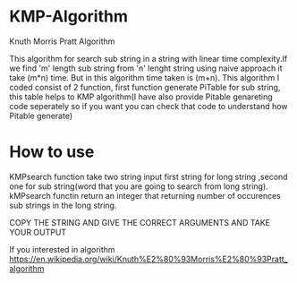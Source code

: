 # KMP-Algorithm
Knuth Morris Pratt Algorithm

This algorithm for search sub string in a string with linear time complexity.If we find 'm' length sub string from 'n' lenght string using naive approach it take (m*n) time. But in this algorithm time taken is (m+n).
This algorithm I coded consist of 2 function, first function generate PiTable for sub string, this table helps to KMP algorithm(I have also provide Pitable genareting code seperately so if you want you can check that code to understand how Pitable generate)

# How to use
KMPsearch function take two string input first string for long string ,second one for sub string(word that you are going to search from long string).
kMPsearch functin return an integer that returning number of occurences sub strings in the long string.

COPY THE STRING AND GIVE THE CORRECT ARGUMENTS AND TAKE YOUR OUTPUT

If you interested in algorithm
https://en.wikipedia.org/wiki/Knuth%E2%80%93Morris%E2%80%93Pratt_algorithm
